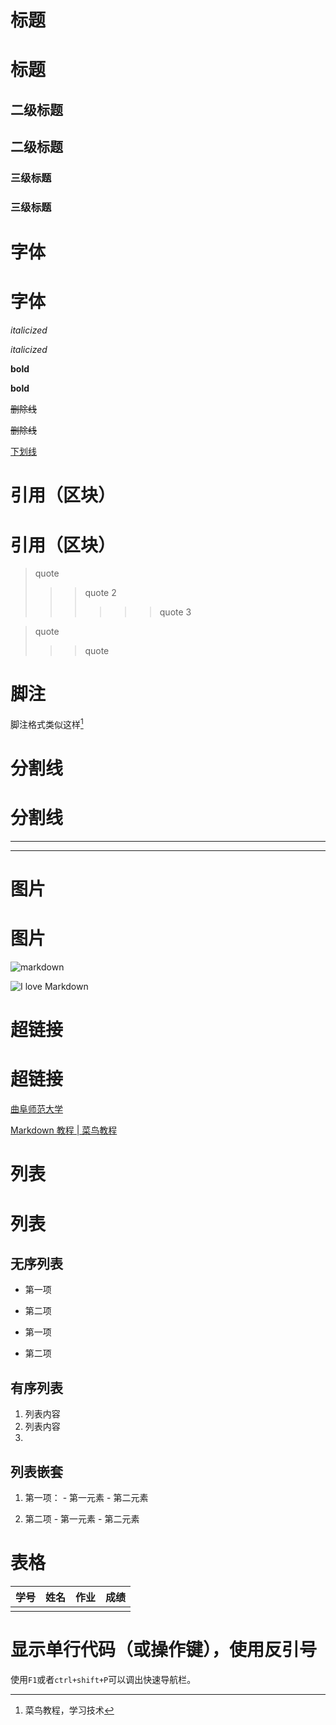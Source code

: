 

#  标题

# 标题



## 二级标题

## 二级标题



### 三级标题

### 三级标题





# 字体

# 字体

*italicized*

*italicized*

**bold**

**bold**

~~删除线~~

~~删除线~~

<u>下划线</u>



# 引用（区块）

# 引用（区块）

> quote
>
> > > quote 2
> > >
> > > > > > quote 3



> quote
>
> > > quote
> > >
> > > 
> > >
> > > 



# 脚注

脚注格式类似这样[^RUNOOB]  

[^RUNOOB]:菜鸟教程，学习技术



# 分割线

# 分割线

---

***



# 图片

# 图片

![markdown](https://www.runoob.com/wp-content/uploads/2019/03/iconfinder_markdown_298823.png)



![I love Markdown](https://ss2.bdstatic.com/70cFvnSh_Q1YnxGkpoWK1HF6hhy/it/u=1613194509,3683268681&fm=26&gp=0.jpg)



# 超链接

# 超链接

[曲阜师范大学](http://www.qfnu.edu.cn/)

[Markdown 教程 | 菜鸟教程](https://www.runoob.com/markdown/md-tutorial.html)



# 列表

# 列表



## 无序列表

- 第一项

- 第二项

  

+ 第一项

- 第二项

  

## 有序列表

1. 列表内容
2. 列表内容
3. 

## 列表嵌套

1. 第一项：
       - 第一元素
       - 第二元素

2. 第二项
       - 第一元素
       - 第二元素

  

# 表格

| 学号 | 姓名 | 作业 | 成绩 |
| ---- | ---- | ---- | ---- |
|      |      |      |      |

# 显示单行代码（或操作键），使用反引号
使用`F1`或者`ctrl+shift+P`可以调出快速导航栏。